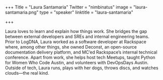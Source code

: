 +++
Title = "Laura Santamaria"
Twitter = "nimbinatus"
image = "laura-santamaria.png"
type = "speaker"
linktitle = "laura-santamaria"

+++

Laura loves to learn and explain how things work. She bridges the gap between external developers and SREs and internal engineering teams. Prior to LogDNA, Laura worked as a software developer at Rackspace where, among other things, she owned Deconst, an open-source documentation delivery platform, and MC’ed Rackspace’s internal technical conference. Apart from work, she helps host tech Meetups, taught Python for Women Who Code Austin, and volunteers with DevOpsDays Austin. Outside of tech, Laura runs, plays with her dogs, throws discs, and watches clouds—the real kind.
